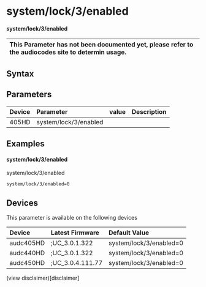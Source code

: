 ﻿---
description: system/lock/3/enabled
search: false
---

# system/lock/3/enabled

#### system/lock/3/enabled


| This Parameter has not been documented yet, please refer to the audiocodes site to determin usage.  | 
| :--- |

## Syntax

## Parameters
|Device|Parameter|value|Description|
|:---|:---|:---|:---|
| 405HD | system/lock/3/enabled |  |  |

## Examples
#### system/lock/3/enabled

system/lock/3/enabled

```
system/lock/3/enabled=0
```

## Devices
This parameter is available on the following devices

| Device | Latest Firmware | Default Value |
|:---|:---|:---|
| audc405HD | ;UC_3.0.1.322 | system/lock/3/enabled=0 
| audc440HD | ;UC_3.0.1.322 | system/lock/3/enabled=0 
| audc450HD | ;UC_3.0.4.111.77 | system/lock/3/enabled=0 

(view disclaimer)[disclaimer]
